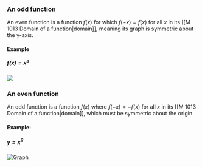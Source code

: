 ### An odd function

An even function is a function $f(x)$ for which $f(-x) = f(x)$ for all $x$ in its [[M 1013 Domain of a function|domain]], meaning its graph is symmetric about the y-axis.

#### Example
##### $f(x) = x³$
![](desmos-graph-db35c27d540c83062bc9c20f4a9de97eabef26d0eaa15327ff8d55cdb1a57c56.svg)
### An even function

An odd function is a function $f(x)$ where $f(-x) = -f(x)$ for all $x$ in its [[M 1013 Domain of a function|domain]], which must be symmetric about the origin.

#### Example: 
##### $y = x^2$
![Graph](desmos-graph-1134e22986966ba8fe950648465cbe760e5baa74654d36128ec70a9d34a8bb7a.svg)